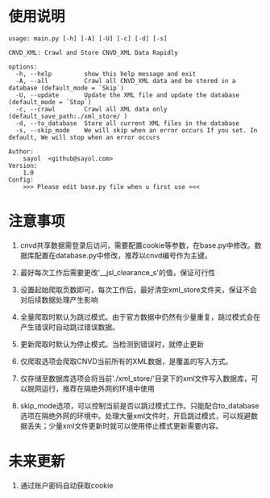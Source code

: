 # 使用说明
```
usage: main.py [-h] [-A] [-U] [-c] [-d] [-s]

CNVD_XML: Crawl and Store CNVD_XML Data Rapidly

options:
  -h, --help         show this help message and exit
  -A, --all          Crawl all CNVD_XML data and be stored in a database (default_mode = `Skip`)
  -U, --update       Update the XML file and update the database (default_mode = `Stop`)        
  -c, --crawl        Crawl all XML data only (default_save_path:./xml_store/ )
  -d, --to_database  Store all current XML files in the database
  -s, --skip_mode    We will skip when an error occurs If you set. In default, We will stop when an error occurs

Author:
    sayol  <github@sayol.com>
Version:
    1.0
Config:
    >>> Please edit base.py file when u first use <<<
```

# 注意事项
1. cnvd共享数据需登录后访问，需要配置cookie等参数，在base.py中修改。数据库配置在database.py中修改，推荐以cnvd编号作为主键。

2. 最好每次工作后需要更改'__jsl_clearance_s'的值，保证可行性

3. 设置起始爬取页数即可，每次工作后，最好清空xml_store文件夹，保证不会对后续数据处理产生影响

4. 全量爬取时默认为跳过模式。由于官方数据中仍然有少量重复，跳过模式会在产生错误时自动跳过错误数据。

5. 更新爬取时默认为停止模式。当检测到错误时，就停止更新

6. 仅爬取选项会爬取CNVD当前所有的XML数据，是覆盖的写入方式。

7. 仅存储至数据库选项会将当前'./xml_store/'目录下的xml文件写入数据库，可以脱网运行，推荐在隔绝外网的环境中使用

8. skip_mode选项，可以控制当前是否以跳过模式工作。只能配合to_database选项在隔绝外网的环境中。处理大量xml文件时，开启跳过模式，可以规避数据丢失；少量xml文件更新时就可以使用停止模式更新需要内容。

# 未来更新
1. 通过账户密码自动获取cookie
